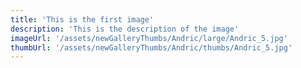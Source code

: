 ```yaml
---
title: 'This is the first image'
description: 'This is the description of the image'
imageUrl: '/assets/newGalleryThumbs/Andric/large/Andric_5.jpg'
thumbUrl: '/assets/newGalleryThumbs/Andric/thumbs/Andric_5.jpg'
---
```

